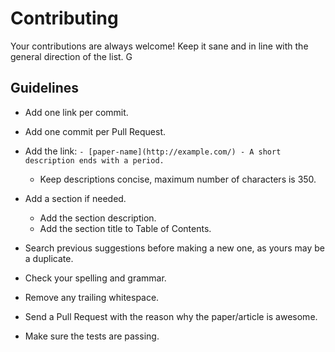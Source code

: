 # Contributing

Your contributions are always welcome! Keep it sane and in line with the general direction of the list. G

## Guidelines

- Add one link per commit.

- Add one commit per Pull Request.

- Add the link: `- [paper-name](http://example.com/) - A short description ends with a period.`

  - Keep descriptions concise, maximum number of characters is 350.

- Add a section if needed.

  - Add the section description.
  - Add the section title to Table of Contents.

- Search previous suggestions before making a new one, as yours may be a duplicate.

- Check your spelling and grammar.

- Remove any trailing whitespace.

- Send a Pull Request with the reason why the paper/article is awesome.

- Make sure the tests are passing.
